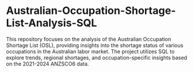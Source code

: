 # Australian-Occupation-Shortage-List-Analysis-SQL
This repository focuses on the analysis of the Australian Occupation Shortage List (OSL), providing insights into the shortage status of various occupations in the Australian labor market. The project utilizes SQL to explore trends, regional shortages, and occupation-specific insights based on the 2021-2024 ANZSCO6 data.
